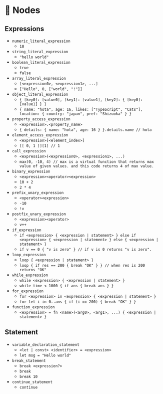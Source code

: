 # 🌴 Nodes

## Expressions

- `numeric_literal_expression`
  - `10`
- `string_literal_expression`
  - `"hello world"`
- `boolean_literal_expression`
  - `true`
  - `false`
- `array_literal_expression`
  - `[<expression0>, <expression1>, ...]`
  - `["Hello", 0, ["world", "!"]]`
- `object_literal_expression`
  - `{ [key0]: [value0], [key1]: [value1], [key2]: { [key0]: [value1] } }`
  - `{ name: "hota", age: 16, likes: ["TypeScript", "Cats"], location: { country: "japan", pref: "Shizuoka" } }`
- `property_access_expression`
  - `<expression>.<property_name>`
  - `{ details: { name: "hota", age: 16 } }.details.name // hota`
- `element_access_expression`
  - `<expression>[<element_index>]`
  - `[[ 0, 1 ]][1] // 1`
- `call_expression`
  - `<expression>(<expression0>, <expression1>, ...)`
  - `max(0, -10, 4) // max is a virtual function that returns max value of given values. and this code returns 4 of max value.`
- `binary_expression`
  - `<expression><operator><expression>`
  - `10 + 2`
  - `2 * 4`
- `prefix_unary_expression`
  - `<operator><expression>`
  - `-10`
  - `!v`
- `postfix_unary_expression`
  - `<expression><operator>`
  - `v++`
- `if_expression`
  - `if <expression> { <expression | statement> } else if <expression> { <expression | statement> } else { <expression | statement> }`
  - `if v == 0 { "v is zero" } // if v is 0 returns "v is zero".`
- `loop_expression`
  - `loop { <expression | statement> }`
  - `loop { if res == 200 { break "OK" } } // when res is 200 returns "OK"`
- `while_expression`
  - `while <expression> { <expression | statement> }`
  - `while time < 1000 { if ans { break ans } }`
- `for_expression`
  - `for <expression> in <expression> { <expression | statement> }`
  - `for let i in 0..ans { if (i == 200) { break "OK" } }`
- `function_expression`
  - `<expression> = fn <name>(<arg0>, <arg1>, ...) { <expression | statement> }`

## Statement

- `variable_declaration_statement`
  - `<let | const> <identifier> = <expression>`
  - `let msg = "Hello world"`
- `break_statement`
  - `break <expression?>`
  - `break`
  - `break 10`
- `continue_statement`
  - `continue`
